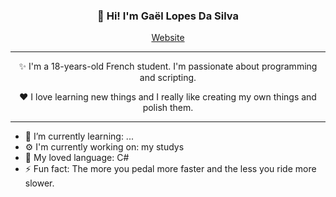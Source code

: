 ﻿<h3 align="center">👋 Hi! I'm Gaël Lopes Da Silva</h3>
<p align="center">
  <a href="https://gael-lopes-da-silva.github.io/MyPortfolio/">Website</a>
</p>

---

<p align="center">✨ I'm a 18-years-old French student. I'm passionate about programming and scripting.</p>

<p align="center">❤️ I love learning new things and I really like creating my own things and polish them.</p>

---

- 🌱 I’m currently learning: ...
- ⚙️ I'm currently working on: my studys
- 📖 My loved language: C#
- ⚡ Fun fact: The more you pedal more faster and the less you ride more slower.
